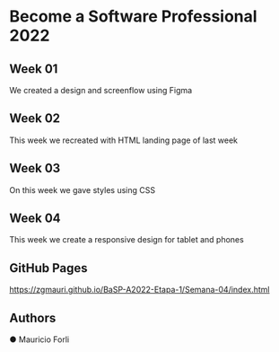 # Become a Software Professional 2022

## Week 01

We created a design and screenflow using Figma

## Week 02

This week we recreated with HTML landing page of last week

## Week 03

On this week we gave styles using CSS

## Week 04

This week we create a responsive design for tablet and phones

## GitHub Pages

https://zgmauri.github.io/BaSP-A2022-Etapa-1/Semana-04/index.html

## Authors

● Mauricio Forli
